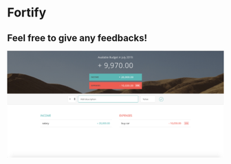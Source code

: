 # Fortify
## Feel free to give any feedbacks!
![alt text](https://github.com/danieldz0004/BudgetCalculator/blob/master/Screen%20Shot%202019-07-12%20at%201.46.13%20pm.png)
